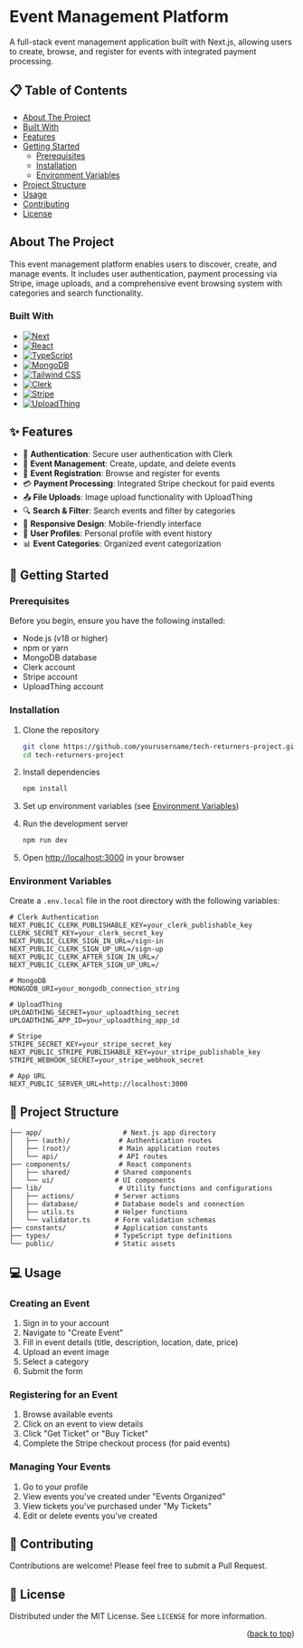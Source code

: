 <a id="readme-top"></a>

# Event Management Platform

A full-stack event management application built with Next.js, allowing users to create, browse, and register for events with integrated payment processing.

## 📋 Table of Contents

- [About The Project](#about-the-project)
- [Built With](#built-with)
- [Features](#features)
- [Getting Started](#getting-started)
  - [Prerequisites](#prerequisites)
  - [Installation](#installation)
  - [Environment Variables](#environment-variables)
- [Project Structure](#project-structure)
- [Usage](#usage)
- [Contributing](#contributing)
- [License](#license)

## About The Project

This event management platform enables users to discover, create, and manage events. It includes user authentication, payment processing via Stripe, image uploads, and a comprehensive event browsing system with categories and search functionality.

### Built With

* [![Next][Next.js]][Next-url]
* [![React][React.js]][React-url]
* [![TypeScript][TypeScript]][TypeScript-url]
* [![MongoDB][MongoDB]][MongoDB-url]
* [![Tailwind CSS][TailwindCSS]][Tailwind-url]
* [![Clerk][Clerk]][Clerk-url]
* [![Stripe][Stripe]][Stripe-url]
* [![UploadThing][UploadThing]][UploadThing-url]

## ✨ Features

- 🔐 **Authentication**: Secure user authentication with Clerk
- 📅 **Event Management**: Create, update, and delete events
- 🎫 **Event Registration**: Browse and register for events
- 💳 **Payment Processing**: Integrated Stripe checkout for paid events
- 📤 **File Uploads**: Image upload functionality with UploadThing
- 🔍 **Search & Filter**: Search events and filter by categories
- 📱 **Responsive Design**: Mobile-friendly interface
- 👤 **User Profiles**: Personal profile with event history
- 📊 **Event Categories**: Organized event categorization

## 🚀 Getting Started

### Prerequisites

Before you begin, ensure you have the following installed:
* Node.js (v18 or higher)
* npm or yarn
* MongoDB database
* Clerk account
* Stripe account
* UploadThing account

### Installation

1. Clone the repository
   ```bash
   git clone https://github.com/yourusername/tech-returners-project.git
   cd tech-returners-project
   ```

2. Install dependencies
   ```bash
   npm install
   ```

3. Set up environment variables (see [Environment Variables](#environment-variables))

4. Run the development server
   ```bash
   npm run dev
   ```

5. Open [http://localhost:3000](http://localhost:3000) in your browser

### Environment Variables

Create a `.env.local` file in the root directory with the following variables:

```env
# Clerk Authentication
NEXT_PUBLIC_CLERK_PUBLISHABLE_KEY=your_clerk_publishable_key
CLERK_SECRET_KEY=your_clerk_secret_key
NEXT_PUBLIC_CLERK_SIGN_IN_URL=/sign-in
NEXT_PUBLIC_CLERK_SIGN_UP_URL=/sign-up
NEXT_PUBLIC_CLERK_AFTER_SIGN_IN_URL=/
NEXT_PUBLIC_CLERK_AFTER_SIGN_UP_URL=/

# MongoDB
MONGODB_URI=your_mongodb_connection_string

# UploadThing
UPLOADTHING_SECRET=your_uploadthing_secret
UPLOADTHING_APP_ID=your_uploadthing_app_id

# Stripe
STRIPE_SECRET_KEY=your_stripe_secret_key
NEXT_PUBLIC_STRIPE_PUBLISHABLE_KEY=your_stripe_publishable_key
STRIPE_WEBHOOK_SECRET=your_stripe_webhook_secret

# App URL
NEXT_PUBLIC_SERVER_URL=http://localhost:3000
```

## 📁 Project Structure

```
├── app/                    # Next.js app directory
│   ├── (auth)/            # Authentication routes
│   ├── (root)/            # Main application routes
│   └── api/               # API routes
├── components/            # React components
│   ├── shared/           # Shared components
│   └── ui/               # UI components
├── lib/                   # Utility functions and configurations
│   ├── actions/          # Server actions
│   ├── database/         # Database models and connection
│   ├── utils.ts          # Helper functions
│   └── validator.ts      # Form validation schemas
├── constants/            # Application constants
├── types/                # TypeScript type definitions
└── public/               # Static assets
```

## 💻 Usage

### Creating an Event
1. Sign in to your account
2. Navigate to "Create Event"
3. Fill in event details (title, description, location, date, price)
4. Upload an event image
5. Select a category
6. Submit the form

### Registering for an Event
1. Browse available events
2. Click on an event to view details
3. Click "Get Ticket" or "Buy Ticket"
4. Complete the Stripe checkout process (for paid events)

### Managing Your Events
1. Go to your profile
2. View events you've created under "Events Organized"
3. View tickets you've purchased under "My Tickets"
4. Edit or delete events you've created

## 🤝 Contributing

Contributions are welcome! Please feel free to submit a Pull Request.

## 📄 License

Distributed under the MIT License. See `LICENSE` for more information.

<p align="right">(<a href="#readme-top">back to top</a>)</p>

<!-- MARKDOWN LINKS & IMAGES -->
[Next.js]: https://img.shields.io/badge/next.js-000000?style=for-the-badge&logo=nextdotjs&logoColor=white
[Next-url]: https://nextjs.org/
[React.js]: https://img.shields.io/badge/React-20232A?style=for-the-badge&logo=react&logoColor=61DAFB
[React-url]: https://reactjs.org/
[TypeScript]: https://img.shields.io/badge/TypeScript-007ACC?style=for-the-badge&logo=typescript&logoColor=white
[TypeScript-url]: https://www.typescriptlang.org/
[MongoDB]: https://img.shields.io/badge/MongoDB-4EA94B?style=for-the-badge&logo=mongodb&logoColor=white
[MongoDB-url]: https://www.mongodb.com/
[TailwindCSS]: https://img.shields.io/badge/Tailwind_CSS-38B2AC?style=for-the-badge&logo=tailwind-css&logoColor=white
[Tailwind-url]: https://tailwindcss.com/
[Clerk]: https://img.shields.io/badge/Clerk-6C47FF?style=for-the-badge&logo=clerk&logoColor=white
[Clerk-url]: https://clerk.dev/
[Stripe]: https://img.shields.io/badge/Stripe-008CDD?style=for-the-badge&logo=stripe&logoColor=white
[Stripe-url]: https://stripe.com/
[UploadThing]: https://img.shields.io/badge/UploadThing-000000?style=for-the-badge
[UploadThing-url]: https://uploadthing.com/
